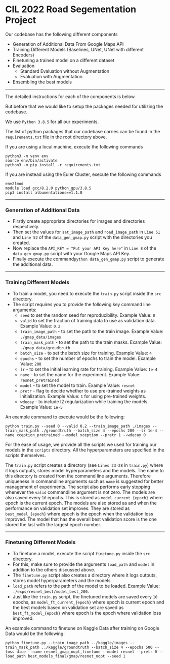 # CIL 2022 Road Segementation Project 
Our codebase has the following different components
- Generation of Additional Data From Google Maps API
- Training Different Models (Baselines, UNet, UNet with different Encoders)
- Finetuning a trained model on a different dataset
- Evaluation
  - Standard Evaluation without Augmentation
  - Evaluation with Augmentation
- Ensembling the best models

---
The detailed instructions for each of the components is below. 

But before that we would like to setup the packages needed for utilizing the codebase. 

We use ```Python 3.8.5``` for all our experiments. 

The list of python packages that our codebase carries can be found in the ```requirements.txt``` file in the root directory above.


If you are using a local machine, execute the following commands

```
python3 -m venv env
source env/bin/activate
python3 -m pip install -r requirements.txt
```

If you are instead using the Euler Cluster, execute the following commands

```
env2lmod
module load gcc/8.2.0 python_gpu/3.8.5
pip3 install albumentations==1.1.0
```
---
### Generation of Additional Data
- Firstly create appropriate directories for images and directories respectively.
- Then set the values for ```sat_image_path``` and ```road_image_path``` in ```Line 51``` and ```Line 52``` of the ```data_gen_gmap.py``` script with the directories you created.  
- Now replace the ```API_KEY = "Put your API Key here"``` in ```Line 8``` of the ```data_gen_gmap.py``` script with your Google Maps API Key.
- Finally execute the command```python data_gen_gmap.py``` script to generate the additional data.
---
### Training Different Models
- To train a model, you need to execute the ```train.py``` script inside the ```src``` directory. 
- The script requires you to provide the following key command line arguments:
  - ```seed``` to set the random seed for reproducibility. Example Value: ```0```
  - ```valid``` to set the fraction of training data to use as validation data. Example Value: ```0.2```
  - ```train_image_path``` - to set the path to the train image. Example Value: ```./gmap_data/images```
  - ```train_mask_path``` - to set the path to the train masks. Example Value: ```./gmap_data/groudtruth```
  - ```batch_size``` - to set the batch size for training. Example Value: ```4```
  - ```epochs``` - to set the number of epochs to train the model. Example Value: ```200```
  - ```lr``` - to set the initial learning rate for training. Example Value: ```1e-4```
  - ```name``` - to set the name for the experiment. Example Value: ```resnet_pretrained```
  - ```model``` - to set the model to train. Example Value: ```resnet```
  - ```pretr``` - flag to decide whether to use pre-trained weights as initialization. Example Value: ```1``` for using pre-trained weights.
  - ```wdecay``` - to include l2 regularization while training the models. Example Value: ```1e-5```

An example command to execute would be the following: 
```
python train.py --seed 0 --valid 0.2 --train_image_path ./images --train_mask_path ./groundtruth --batch_size 4 --epochs 200 --lr 1e-4 --name xception_pretrained --model xception --pretr 1 --wdecay 0
```
For the ease of usage, we provide all the scripts we used for training our models in the ```scripts``` directory. All the hyperparameters are specified in the scripts themselves. 

The ```train.py``` script creates a directory (see ```Lines 23-28``` in ```train.py```) where it logs outputs, stores model hyperparameters and the models. The name to this directory is created from the command line arguments. Therefore uniqueness in commandline arguments such as ```name``` is suggested for better management of experiments. The script also performs early stopping whenever the ```valid``` commandline argument is not zero. The models are also saved every ```10``` epochs. This is stored as ```model_current_{epoch}``` where epoch is the current epoch. The models are also stored as and when the performance on validation set improves. They are stored as ```best_model_{epoch}``` where epoch is the epoch when the validation loss improved. The model that has the overall best validation score is the one stored the last with the largest epoch number.

---
### Finetuning Different Models
- To finetune a model, execute the script ```finetune.py``` inside the ```src``` directory. 
- For this, make sure to provide the arguments ```load_path``` and ```model``` in addition to the others discussed above. 
- The ```finetune.py``` script also creates a directory where it logs outputs, stores model hyperparameters and the models.
- ```load_path``` refers to the path of the model to be loaded. Example Value: ```./exps/resnet_best/model_best_200```.
- Just like the ```train.py``` script, the finetuned models are saved every ```10``` epochs, as ```model_ft_current_{epoch}``` where epoch is current epoch and the best models based on validation set are saved as ```best_ft_model_{epoch}``` where epoch is the epoch where validation loss improved.

An example command to finetune on Kaggle Data after training on Google Data would be the following:
```
python finetune.py --train_image_path ../kaggle/images --train_mask_path ../kaggle/groundtruth --batch_size 4 --epochs 500 --loss dice --name resnet_gmap_nopt_finetune --model resnet --pretr 0 --load_path best_models_final/gmap/resnet_nopt --seed 1
```

